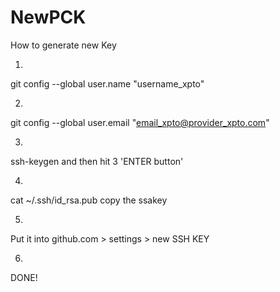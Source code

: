 # NewPCK
How to generate new Key

1.
git config --global user.name "username_xpto"

2.
git config --global user.email "email_xpto@provider_xpto.com"

3.
 ssh-keygen
 and then hit 3 'ENTER button'
 
 4.
 cat ~/.ssh/id_rsa.pub
copy the ssakey

5.
Put it into github.com > settings > new SSH KEY

6.
DONE!

